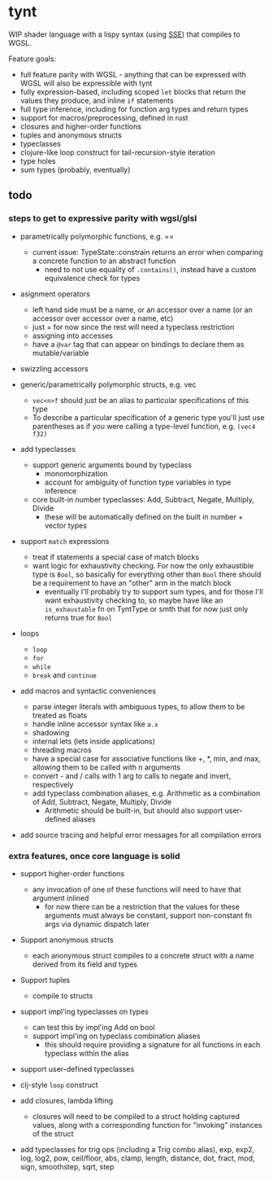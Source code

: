# tynt

WIP shader language with a lispy syntax (using [SSE](https://github.com/Ella-Hoeppner/SSE)) that compiles to WGSL.

Feature goals:
  * full feature parity with WGSL - anything that can be expressed with WGSL will also be expressible with tynt
  * fully expression-based, including scoped `let` blocks that return the values they produce, and inline `if` statements
  * full type inference, including for function arg types and return types
  * support for macros/preprocessing, defined in rust
  * closures and higher-order functions
  * tuples and anonymous structs
  * typeclasses
  * clojure-like loop construct for tail-recursion-style iteration
  * type holes
  * sum types (probably, eventually)

## todo
### steps to get to expressive parity with wgsl/glsl
* parametrically polymorphic functions, e.g. ==
  * current issue: TypeState::constrain returns an error when comparing a concrete function to an abstract function
    * need to not use equality of `.contains()`, instead have a custom equivalence check for types

* asignment operators
  * left hand side must be a name, or an accessor over a name (or an accessor over accessor over a name, etc)
  * just = for now since the rest will need a typeclass restriction
  * assigning into accesses
  * have a `@var` tag that can appear on bindings to declare them as mutable/variable

* swizzling accessors

* generic/parametrically polymorphic structs, e.g. vec
  * `vec<n>f` should just be an alias to particular specifications of this type
  * To describe a particular specification of a generic type you'll just use parentheses as if you were calling a type-level function, e.g. `(vec4 f32)`

* add typeclasses
  * support generic arguments bound by typeclass
    * monomorphization
    * account for ambiguity of function type variables in type inference
  * core built-in number typeclasses: Add, Subtract, Negate, Multiply, Divide
    * these will be automatically defined on the built in number + vector types

* support `match` expressions
  * treat if statements a special case of match blocks
  * want logic for exhaustivity checking. For now the only exhaustible type is `Bool`, so basically for everything other than `Bool` there should be a requirement to have an "other" arm in the match block
    * eventually I'll probably try to support sum types, and for those I'll want exhaustivity checking to, so maybe have like an `is_exhaustable` fn on TyntType or smth that for now just only returns true for `Bool`

* loops
  * `loop`
  * `for`
  * `while`
  * `break` and `continue`

* add macros and syntactic conveniences
  * parse integer literals with ambiguous types, to allow them to be treated as floats
  * handle inline accessor syntax like `a.x`
  * shadowing
  * internal lets (lets inside applications)
  * threading macros
  * have a special case for associative functions like +, *, min, and max, allowing them to be called with n arguments
  * convert - and / calls with 1 arg to calls to negate and invert, respectively
  * add typeclass combination aliases, e.g. Arithmetic as a combination of Add, Subtract, Negate, Multiply, Divide
    * Arithmetic should be built-in, but should also support user-defined aliases

* add source tracing and helpful error messages for all compilation errors

### extra features, once core language is solid
* support higher-order functions
  * any invocation of one of these functions will need to have that argument inlined
    * for now there can be a restriction that the values for these arguments must always be constant, support non-constant fn args via dynamic dispatch later

* Support anonymous structs
  * each anonymous struct compiles to a concrete struct with a name derived from its field and types

* Support tuples
  * compile to structs

* support impl'ing typeclasses on types
    * can test this by impl'ing Add on bool
  * support impl'ing on typeclass combination aliases
    * this should require providing a signature for all functions in each typeclass within the alias

* support user-defined typeclasses

* clj-style `loop` construct

* add closures, lambda lifting
  * closures will need to be compiled to a struct holding captured values, along with a corresponding function for "invoking" instances of the struct

* add typeclasses for trig ops (including a Trig combo alias), exp, exp2, log, log2, pow, ceil/floor, abs, clamp, length, distance, dot, fract, mod, sign, smoothstep, sqrt, step